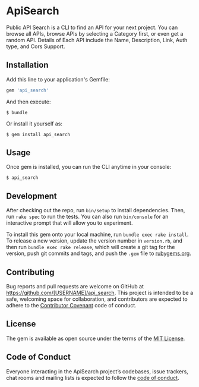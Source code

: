 # ApiSearch

Public API Search is a CLI to find an API for your next project. You can browse all APIs, browse APIs by selecting a Category first,  or even get a random API. Details of Each API include the Name, Description, Link, Auth type, and Cors Support. 

## Installation

Add this line to your application's Gemfile:

```ruby
gem 'api_search'
```

And then execute:

    $ bundle

Or install it yourself as:

    $ gem install api_search

## Usage

Once gem is installed, you can run the CLI anytime in your console:

    $ api_search

## Development

After checking out the repo, run `bin/setup` to install dependencies. Then, run `rake spec` to run the tests. You can also run `bin/console` for an interactive prompt that will allow you to experiment.

To install this gem onto your local machine, run `bundle exec rake install`. To release a new version, update the version number in `version.rb`, and then run `bundle exec rake release`, which will create a git tag for the version, push git commits and tags, and push the `.gem` file to [rubygems.org](https://rubygems.org).

## Contributing

Bug reports and pull requests are welcome on GitHub at https://github.com/[USERNAME]/api_search. This project is intended to be a safe, welcoming space for collaboration, and contributors are expected to adhere to the [Contributor Covenant](http://contributor-covenant.org) code of conduct.

## License

The gem is available as open source under the terms of the [MIT License](https://opensource.org/licenses/MIT).

## Code of Conduct

Everyone interacting in the ApiSearch project’s codebases, issue trackers, chat rooms and mailing lists is expected to follow the [code of conduct](https://github.com/[USERNAME]/api_search/blob/master/CODE_OF_CONDUCT.md).
